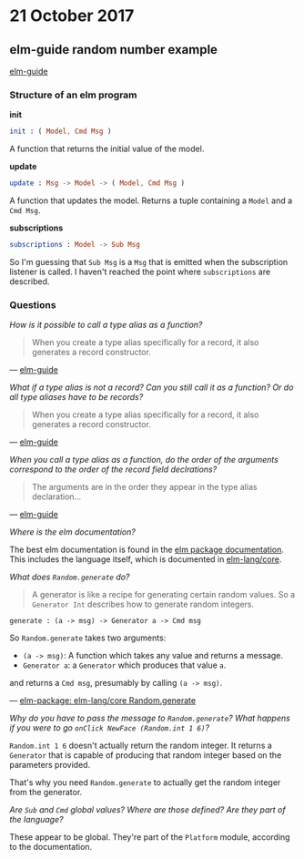 # 21 October 2017

## elm-guide random number example

[elm-guide](https://guide.elm-lang.org/architecture/effects/random.html)

### Structure of an elm program

**init**

```elm
init : ( Model, Cmd Msg )
```

A function that returns the initial value of the model.

**update**

```elm
update : Msg -> Model -> ( Model, Cmd Msg )
```
A function that updates the model. Returns a tuple containing a `Model` and a `Cmd Msg`.

**subscriptions**

```elm
subscriptions : Model -> Sub Msg
```
So I'm guessing that `Sub Msg` is a `Msg` that is emitted when the subscription
listener is called. I haven't reached the point where `subscriptions` are described.


### Questions

_How is it possible to call a type alias as a function?_

> When you create a type alias specifically for a record, it also generates a 
> record constructor. 

&mdash; [elm-guide](https://guide.elm-lang.org/types/type_aliases.html)

_What if a type alias is not a record? Can you still call it as a function? Or
do all type aliases have to be records?_

> When you create a type alias specifically for a record, it also generates a 
> record constructor. 

&mdash; [elm-guide](https://guide.elm-lang.org/types/type_aliases.html)

_When you call a type alias as a function, do the order of the arguments correspond
to the order of the record field declrations?_

> The arguments are in the order they appear in the type alias declaration...

&mdash; [elm-guide](https://guide.elm-lang.org/types/type_aliases.html)

_Where is the elm documentation?_

The best elm documentation is found in the 
[elm package documentation](http://package.elm-lang.org/).
This includes the language itself, which is documented in 
[elm-lang/core](http://package.elm-lang.org/packages/elm-lang/core/latest).

_What does `Random.generate` do?_

> A generator is like a recipe for generating certain random values. So a 
> `Generator Int` describes how to generate random integers.

```
generate : (a -> msg) -> Generator a -> Cmd msg
```

So `Random.generate` takes two arguments:

- `(a -> msg)`: A function which takes any value and returns a message.
- `Generator a`: a `Generator` which produces that value `a`.

and returns a `Cmd msg`, presumably by calling `(a -> msg)`.

&mdash; [elm-package: elm-lang/core Random.generate](http://package.elm-lang.org/packages/elm-lang/core/5.1.1/Random#Generator)

_Why do you have to pass the message to `Random.generate`? What happens if you
were to go `onClick NewFace (Random.int 1 6)`?_

`Random.int 1 6` doesn't actually return the random integer. It returns a `Generator`
that is capable of producing that random integer based on the parameters provided.

That's why you need `Random.generate` to actually get the random integer from the
generator.

_Are `Sub` and `Cmd` global values? Where are those defined? Are they part of the
language?_

These appear to be global. They're part of the `Platform` module, according to the
documentation.
